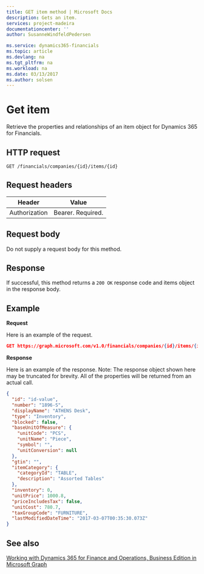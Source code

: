 ```yaml
---
title: GET item method | Microsoft Docs
description: Gets an item.
services: project-madeira
documentationcenter: ''
author: SusanneWindfeldPedersen

ms.service: dynamics365-financials
ms.topic: article
ms.devlang: na
ms.tgt_pltfrm: na
ms.workload: na
ms.date: 03/13/2017
ms.author: solsen
---
```


# Get item
Retrieve the properties and relationships of an item object for Dynamics 365 for Financials.


## HTTP request

```
GET /financials/companies/{id}/items/{id}
```

## Request headers
|Header|Value|
|------|-----|
|Authorization|Bearer. Required.|

## Request body
Do not supply a request body for this method.

## Response
If successful, this method returns a ```200 OK``` response code and items object in the response body.

## Example
**Request**

Here is an example of the request.
```json
GET https://graph.microsoft.com/v1.0/financials/companies/{id}/items/{id}
```

**Response**

Here is an example of the response. Note: The response object shown here may be truncated for brevity. All of the properties will be returned from an actual call.

```json
{
  "id": "id-value",
  "number": "1896-S",
  "displayName": "ATHENS Desk",
  "type": "Inventory",
  "blocked": false,
  "baseUnitOfMeasure": {
    "unitCode": "PCS",
    "unitName": "Piece",
    "symbol": "",
    "unitConversion": null
  },
  "gtin": "",
  "itemCategory": {
    "categoryId": "TABLE",
    "description": "Assorted Tables"
  },
  "inventory": 0,
  "unitPrice": 1000.8,
  "priceIncludesTax": false,
  "unitCost": 780.7,
  "taxGroupCode": "FURNITURE",
  "lastModifiedDateTime": "2017-03-07T00:35:30.073Z"
}

```
## See also
[Working with Dynamics 365 for Finance and Operations, Business Edition in Microsoft Graph](../resources/dynamics_overview.md) 
